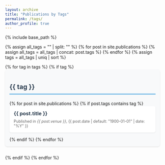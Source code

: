 ```yaml
---
layout: archive
title: "Publications by Tags"
permalink: /tags/
author_profile: true
---
```


{% include base_path %}

<style>
.tag-block {
  margin-bottom: 2em;
  padding: 1em;
  border-radius: 8px;
  background-color: #f8f9fa;
  box-shadow: 0 2px 4px rgba(0,0,0,0.1);
}

.tag-block h2 {
  color: #2c3e50;
  border-bottom: 2px solid #3498db;
  padding-bottom: 0.5em;
  margin-bottom: 1em;
}

.archive__item {
  background: white;
  padding: 1em;
  margin-bottom: 1em;
  border-radius: 6px;
  box-shadow: 0 1px 3px rgba(0,0,0,0.1);
  transition: transform 0.2s ease;
}

.archive__item:hover {
  transform: translateY(-2px);
  box-shadow: 0 2px 5px rgba(0,0,0,0.15);
}

.archive__item-title {
  margin: 0 0 0.5em 0;
}

.archive__item-title a {
  color: #2c3e50;
  text-decoration: none;
}

.archive__item-title a:hover {
  color: #3498db;
}

.archive__item-excerpt {
  color: #666;
  margin: 0;
  font-size: 0.9em;
}
</style>

{% assign all_tags = "" | split: "" %}
{% for post in site.publications %}
  {% assign all_tags = all_tags | concat: post.tags %}
{% endfor %}
{% assign tags = all_tags | uniq | sort %}

<div class="tag-list">
  {% for tag in tags %}
    {% if tag %}
      <div class="tag-block">
        <h2 id="{{ tag | slugify }}" class="archive__subtitle">{{ tag }}</h2>
        {% for post in site.publications %}
          {% if post.tags contains tag %}
            <div class="archive__item">
              <h3 class="archive__item-title" itemprop="headline">
                <a href="{{ base_path }}{{ post.url }}" rel="permalink">{{ post.title }}</a>
              </h3>
              <p class="archive__item-excerpt" itemprop="description">
                Published in <i>{{ post.venue }}</i>, {{ post.date | default: "1900-01-01" | date: "%Y" }}
              </p>
            </div>
          {% endif %}
        {% endfor %}
      </div>
    {% endif %}
  {% endfor %}
</div> 